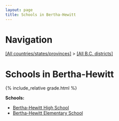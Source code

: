 ```yaml
---
layout: page
title: Schools in Bertha-Hewitt
---
```

# Navigation

[[All countries/states/provinces]](../..) > [[All B.C. districts]](..)

# Schools in Bertha-Hewitt

{% include_relative grade.html %}

**Schools:**

- [Bertha-Hewitt High School](Bertha-Hewitt_High_School.md)
- [Bertha-Hewitt Elementary School](Bertha-Hewitt_Elementary_School.md)
